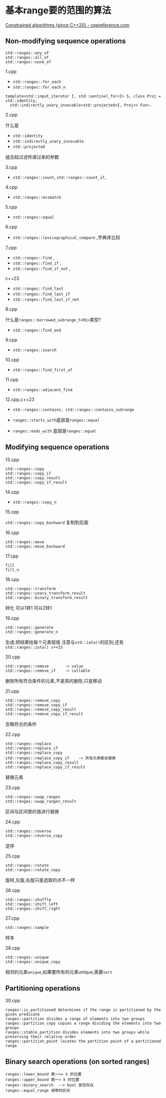 # 基本range要的范围的算法

[Constrained algorithms (since C++20) - cppreference.com](https://en.cppreference.com/w/cpp/algorithm/ranges)

## Non-modifying sequence operations

```plaintext
std::ranges::any_of
std::ranges::all_of
std::ranges::none_of
```

1.cpp

- `std::ranges::for_each`
- `std::ranges::for_each_n`

```plaintext
template<std::input_iterator I, std::sentinel_for<I> S, class Proj = std::identity,
  std::indirectly_unary_invocable<std::projected<I, Proj>> Fun>.
```

2.cpp

什么是 

- `std::identity`
- `std::indirectly_unary_invocable`
- `std::projected`

组合起过滤传递过来的参数

3.cpp

- `std::ranges::count`, `std::ranges::count_if`,


4.cpp

- `std::ranges::mismatch`

5.cpp

- `std::ranges::equal`

6.cpp

- `std::ranges::lexicographical_compare` ,字典序比较

7.cpp

- `std::ranges::find` ,
- `std::ranges::find_if` ,
- `std::ranges::find_if_not` ,

c++23
- `std::ranges::find_last`
- `std::ranges::find_last_if`
- `std::ranges::find_last_if_not`


8.cpp

什么是`ranges::borrowed_subrange_t<R1>`类型?

- `std::ranges::find_end`

9.cpp

- `std::ranges::search`

10.cpp

- `std::ranges::find_first_of`

11.cpp

- `std::ranges::adjacent_find`

12.cpp,c++23

- `std::ranges::contains, std::ranges::contains_subrange`

- `ranges::starts_with`底层是`ranges::equal`
- `ranges::ends_with` 底层是`ranges::equal`

## Modifying sequence operations

13.cpp

```plaintext
std::ranges::copy
std::ranges::copy_if
std::ranges::copy_result
std::ranges::copy_if_result
```

14.cpp

- `std::ranges::copy_n`

15.cpp

`std::ranges::copy_backward` 复制到后面

16.cpp

```plaintext
std::ranges::move
std::ranges::move_backward
```

17.cpp

```plaintext
fill
fill_n
```

18.cpp


```plaintext
std::ranges::transform
std::ranges::unary_transform_result
std::ranges::binary_transform_result
```
转化
可以1转1
可以2转1

19.cpp

```plaintext
std::ranges::generate
std::ranges::generate_n
```

生成:把结果给每个元素赋值
注意与`std::iota()`的区别,还有`std::ranges::iota() c++23`

20.cpp

```plaintext
std::ranges::remove       -> value
std::ranges::remove_if    -> callable
```

删除所有符合条件的元素,不是真的删除,只是移动

21.cpp

```plaintext
std::ranges::remove_copy
std::ranges::remove_copy_if
std::ranges::remove_copy_result
std::ranges::remove_copy_if_result
```

忽略符合的条件

22.cpp

```plaintext
std::ranges::replace
std::ranges::replace_if
std::ranges::replace_copy
std::ranges::replace_copy_if    -> 所有元素都会替换
std::ranges::replace_copy_result
std::ranges::replace_copy_if_result
```

替换元素

23.cpp

```plaintext
std::ranges::swap_ranges
std::ranges::swap_ranges_result
```

区间与区间里的值进行替换

24.cpp

```plaintext
std::ranges::reverse
std::ranges::reverse_copy
```

逆序

25.cpp

```plaintext
std::ranges::rotate
std::ranges::rotate_copy
```
旋转,左旋,右旋只是选取的点不一样

26.cpp

```plaintext
std::ranges::shuffle
std::ranges::shift_left
std::ranges::shift_right
```

27.cpp
```plaintext
std::ranges::sample
```

样本

28.cpp

```plaintext
std::ranges::unique
std::ranges::unique_copy
```

相邻的元素`unique`,如果要所有的元素unique,需要`sort`


## Partitioning operations

30.cpp

```plaintext
ranges::is_partitioned determines if the range is partitioned by the given predicate
ranges::partition divides a range of elements into two groups
ranges::partition_copy copies a range dividing the elements into two groups
ranges::stable_partition divides elements into two groups while preserving their relative order
ranges::partition_point locates the partition point of a partitioned range
```

## Binary search operations (on sorted ranges)

```plaintext
ranges::lower_bound 第一>= k 的位置
ranges::upper_bound 第一> k 的位置
ranges::binary_search  --> bool 是否存在
ranges::equal_range 相等的区间
```
